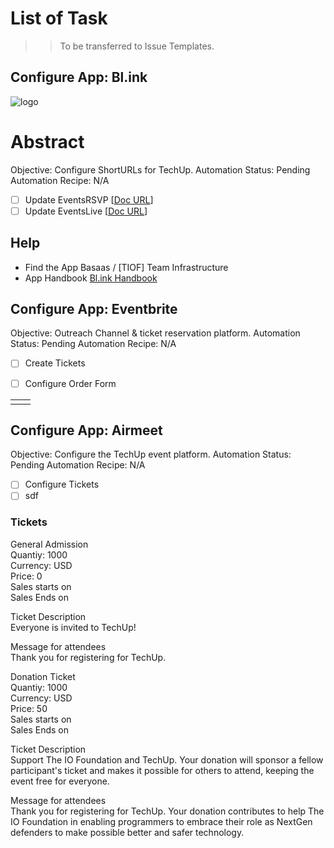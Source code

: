 
# List of Task
>> To be transferred to Issue Templates.

## Configure App: Bl.ink

<a id="top"></a>
![logo](http://TIOF.Click/TUWikiHeader)

# Abstract
Objective: Configure ShortURLs for TechUp.
Automation Status: Pending
Automation Recipe: N/A

 - [ ] Update EventsRSVP
 [[Doc URL](https://DOC.org)]
 - [ ] Update EventsLive
 [[Doc URL](https://DOC.org)]

## Help
* Find the App
   Basaas / [TIOF] Team Infrastructure
* App Handbook
  [Bl.ink Handbook]()


## Configure App: Eventbrite
Objective: Outreach Channel & ticket reservation platform.
Automation Status: Pending
Automation Recipe: N/A

 - [ ] Create Tickets
 - [ ] Configure Order Form

  


|  |  |
|--|--|
|  |  |




## Configure App: Airmeet
Objective: Configure the TechUp event platform.
Automation Status: Pending
Automation Recipe: N/A

 - [ ] Configure Tickets
 - [ ] sdf

### Tickets
General Admission  
Quantiy: 1000  
Currency: USD  
Price: 0  
Sales starts on  
Sales Ends on  
  
Ticket Description  
Everyone is invited to TechUp!  
  
Message for attendees  
Thank you for registering for TechUp.  
  
  
Donation Ticket  
Quantiy: 1000  
Currency: USD  
Price: 50  
Sales starts on  
Sales Ends on  
  
Ticket Description  
Support The IO Foundation and TechUp. Your donation will sponsor a fellow participant's ticket and makes it possible for others to attend, keeping the event free for everyone.  
  
Message for attendees  
Thank you for registering for TechUp. Your donation contributes to help The IO Foundation in enabling programmers to embrace their role as NextGen defenders to make possible better and safer technology.
<!--stackedit_data:
eyJoaXN0b3J5IjpbLTE0MzA3NDA4NDYsMTMxMzAyOTAxNiwtMz
g3NTU2NTUsMjEwOTk1NzMzLDE1OTk4MTEwOTVdfQ==
-->